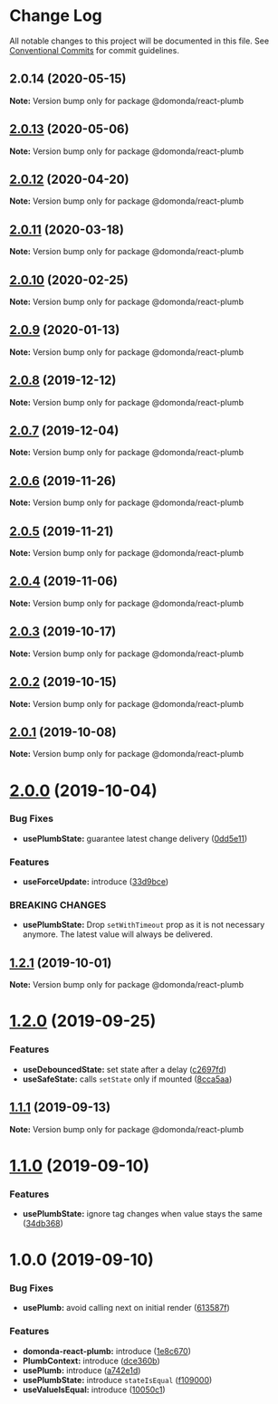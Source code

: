 # Change Log

All notable changes to this project will be documented in this file.
See [Conventional Commits](https://conventionalcommits.org) for commit guidelines.

## 2.0.14 (2020-05-15)

**Note:** Version bump only for package @domonda/react-plumb





## [2.0.13](https://github.com/domonda/domonda-js/compare/@domonda/react-plumb@2.0.12...@domonda/react-plumb@2.0.13) (2020-05-06)

**Note:** Version bump only for package @domonda/react-plumb





## [2.0.12](https://github.com/domonda/domonda-js/compare/@domonda/react-plumb@2.0.11...@domonda/react-plumb@2.0.12) (2020-04-20)

**Note:** Version bump only for package @domonda/react-plumb





## [2.0.11](https://github.com/domonda/domonda-js/compare/@domonda/react-plumb@2.0.10...@domonda/react-plumb@2.0.11) (2020-03-18)

**Note:** Version bump only for package @domonda/react-plumb





## [2.0.10](https://github.com/domonda/domonda-js/compare/@domonda/react-plumb@2.0.9...@domonda/react-plumb@2.0.10) (2020-02-25)

**Note:** Version bump only for package @domonda/react-plumb





## [2.0.9](https://github.com/domonda/domonda-js/compare/@domonda/react-plumb@2.0.8...@domonda/react-plumb@2.0.9) (2020-01-13)

**Note:** Version bump only for package @domonda/react-plumb





## [2.0.8](https://github.com/domonda/domonda-js/compare/@domonda/react-plumb@2.0.7...@domonda/react-plumb@2.0.8) (2019-12-12)

**Note:** Version bump only for package @domonda/react-plumb





## [2.0.7](https://github.com/domonda/domonda-js/compare/@domonda/react-plumb@2.0.6...@domonda/react-plumb@2.0.7) (2019-12-04)

**Note:** Version bump only for package @domonda/react-plumb





## [2.0.6](https://github.com/domonda/domonda-js/compare/@domonda/react-plumb@2.0.5...@domonda/react-plumb@2.0.6) (2019-11-26)

**Note:** Version bump only for package @domonda/react-plumb





## [2.0.5](https://github.com/domonda/domonda-js/compare/@domonda/react-plumb@2.0.4...@domonda/react-plumb@2.0.5) (2019-11-21)

**Note:** Version bump only for package @domonda/react-plumb





## [2.0.4](https://github.com/domonda/domonda-js/compare/@domonda/react-plumb@2.0.3...@domonda/react-plumb@2.0.4) (2019-11-06)

**Note:** Version bump only for package @domonda/react-plumb





## [2.0.3](https://github.com/domonda/domonda-js/compare/@domonda/react-plumb@2.0.2...@domonda/react-plumb@2.0.3) (2019-10-17)

**Note:** Version bump only for package @domonda/react-plumb





## [2.0.2](https://github.com/domonda/domonda-js/compare/@domonda/react-plumb@2.0.1...@domonda/react-plumb@2.0.2) (2019-10-15)

**Note:** Version bump only for package @domonda/react-plumb





## [2.0.1](https://github.com/domonda/domonda-js/compare/@domonda/react-plumb@2.0.0...@domonda/react-plumb@2.0.1) (2019-10-08)

**Note:** Version bump only for package @domonda/react-plumb





# [2.0.0](https://github.com/domonda/domonda-js/compare/@domonda/react-plumb@1.2.1...@domonda/react-plumb@2.0.0) (2019-10-04)


### Bug Fixes

* **usePlumbState:** guarantee latest change delivery ([0dd5e11](https://github.com/domonda/domonda-js/commit/0dd5e11))


### Features

* **useForceUpdate:** introduce ([33d9bce](https://github.com/domonda/domonda-js/commit/33d9bce))


### BREAKING CHANGES

* **usePlumbState:** Drop `setWithTimeout` prop as it is not necessary anymore. The latest value will always be delivered.





## [1.2.1](https://github.com/domonda/domonda-js/compare/@domonda/react-plumb@1.2.0...@domonda/react-plumb@1.2.1) (2019-10-01)

**Note:** Version bump only for package @domonda/react-plumb





# [1.2.0](https://github.com/domonda/domonda-js/compare/@domonda/react-plumb@1.1.1...@domonda/react-plumb@1.2.0) (2019-09-25)


### Features

* **useDebouncedState:** set state after a delay ([c2697fd](https://github.com/domonda/domonda-js/commit/c2697fd))
* **useSafeState:** calls `setState` only if mounted ([8cca5aa](https://github.com/domonda/domonda-js/commit/8cca5aa))





## [1.1.1](https://github.com/domonda/domonda-js/compare/@domonda/react-plumb@1.1.0...@domonda/react-plumb@1.1.1) (2019-09-13)

**Note:** Version bump only for package @domonda/react-plumb





# [1.1.0](https://github.com/domonda/domonda-js/compare/@domonda/react-plumb@1.0.0...@domonda/react-plumb@1.1.0) (2019-09-10)


### Features

* **usePlumbState:** ignore tag changes when value stays the same ([34db368](https://github.com/domonda/domonda-js/commit/34db368))





# 1.0.0 (2019-09-10)


### Bug Fixes

* **usePlumb:** avoid calling next on initial render ([613587f](https://github.com/domonda/domonda-js/commit/613587f))


### Features

* **domonda-react-plumb:** introduce ([1e8c670](https://github.com/domonda/domonda-js/commit/1e8c670))
* **PlumbContext:** introduce ([dce360b](https://github.com/domonda/domonda-js/commit/dce360b))
* **usePlumb:** introduce ([a742e1d](https://github.com/domonda/domonda-js/commit/a742e1d))
* **usePlumbState:** introduce `stateIsEqual` ([f109000](https://github.com/domonda/domonda-js/commit/f109000))
* **useValueIsEqual:** introduce ([10050c1](https://github.com/domonda/domonda-js/commit/10050c1))
